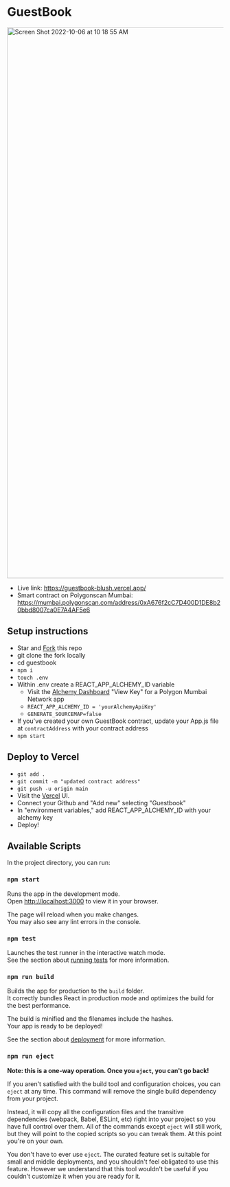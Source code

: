 # GuestBook
<img width="1284" alt="Screen Shot 2022-10-06 at 10 18 55 AM" src="https://user-images.githubusercontent.com/91382964/194352210-44689a8b-d893-4cf0-8970-bbaa277960f9.png">

- Live link: https://guestbook-blush.vercel.app/
- Smart contract on Polygonscan Mumbai: https://mumbai.polygonscan.com/address/0xA676f2cC7D400D1DE8b20bbd8007ca0E7A4AF5e6

## Setup instructions

- Star and [Fork](https://docs.github.com/en/get-started/quickstart/fork-a-repo) this repo
- git clone the fork locally
- cd guestbook
- `npm i`
- `touch .env`
- Within .env create a REACT_APP_ALCHEMY_ID variable 
  - Visit the [Alchemy Dashboard](https://alchemy.com/?r=zU2MTQwNTU5Mzc2M) "View Key" for a Polygon Mumbai Network app
  - `REACT_APP_ALCHEMY_ID = 'yourAlchemyApiKey'`
  - `GENERATE_SOURCEMAP=false`
- If you've created your own GuestBook contract, update your App.js file at `contractAddress` with your contract address
- `npm start`

## Deploy to Vercel
- `git add .`
- `git commit -m "updated contract address"`
- `git push -u origin main`
- Visit the [Vercel](https://vercel.com/) UI. 
- Connect your Github and "Add new" selecting "Guestbook"
- In "environment variables," add REACT_APP_ALCHEMY_ID with your alchemy key
- Deploy!

## Available Scripts

In the project directory, you can run:

### `npm start`

Runs the app in the development mode.\
Open [http://localhost:3000](http://localhost:3000) to view it in your browser.

The page will reload when you make changes.\
You may also see any lint errors in the console.

### `npm test`

Launches the test runner in the interactive watch mode.\
See the section about [running tests](https://facebook.github.io/create-react-app/docs/running-tests) for more information.

### `npm run build`

Builds the app for production to the `build` folder.\
It correctly bundles React in production mode and optimizes the build for the best performance.

The build is minified and the filenames include the hashes.\
Your app is ready to be deployed!

See the section about [deployment](https://facebook.github.io/create-react-app/docs/deployment) for more information.

### `npm run eject`

**Note: this is a one-way operation. Once you `eject`, you can't go back!**

If you aren't satisfied with the build tool and configuration choices, you can `eject` at any time. This command will remove the single build dependency from your project.

Instead, it will copy all the configuration files and the transitive dependencies (webpack, Babel, ESLint, etc) right into your project so you have full control over them. All of the commands except `eject` will still work, but they will point to the copied scripts so you can tweak them. At this point you're on your own.

You don't have to ever use `eject`. The curated feature set is suitable for small and middle deployments, and you shouldn't feel obligated to use this feature. However we understand that this tool wouldn't be useful if you couldn't customize it when you are ready for it.
